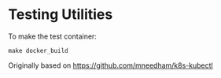 # Testing Utilities

To make the test container:

```
make docker_build
```

Originally based on https://github.com/mneedham/k8s-kubectl
